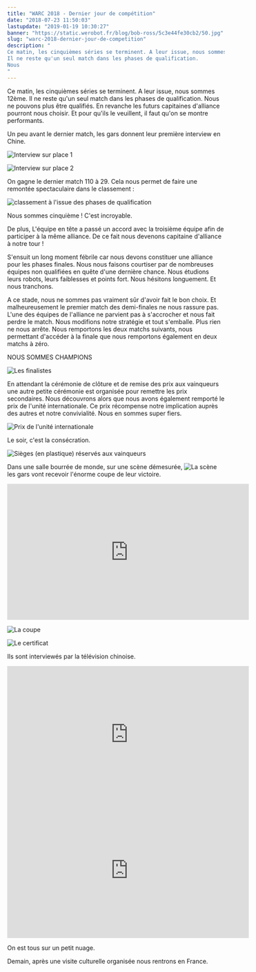 ```yaml
---
title: "WARC 2018 - Dernier jour de compétition"
date: "2018-07-23 11:50:03"
lastupdate: "2019-01-19 10:30:27"
banner: "https://static.werobot.fr/blog/bob-ross/5c3e44fe30cb2/50.jpg"
slug: "warc-2018-dernier-jour-de-competition"
description: " 
Ce matin, les cinquièmes séries se terminent. A leur issue, nous sommes 12ème.
Il ne reste qu'un seul match dans les phases de qualification.
Nous 
"
---
```

Ce matin, les cinquièmes séries se terminent. A leur issue, nous sommes 12ème.
Il ne reste qu'un seul match dans les phases de qualification.
Nous ne pouvons plus être qualifiés.
En revanche les futurs capitaines d'alliance pourront nous choisir. Et pour qu'ils le veuillent, il faut qu'on se montre performants.

Un peu avant le dernier match, les gars donnent leur première interview en Chine.

![Interview sur place 1](https://static.werobot.fr/blog/bob-ross/5c3e450085384/50.jpg "Interview sur place 1")

![Interview sur place 2](https://static.werobot.fr/blog/bob-ross/5c3e450725bde/50.jpg "Interview sur place 2")

On gagne le dernier match 110 à 29. Cela nous permet de faire une remontée spectaculaire dans le classement :

![classement à l'issue des phases de qualification](https://static.werobot.fr/blog/bob-ross/5c3e450990572/50.jpg "classement à l'issue des phases de qualification")

Nous sommes cinquième ! C'est incroyable.

De plus, L'équipe en tête a passé un accord avec la troisième équipe afin de participer à la même alliance. De ce fait nous devenons capitaine d'alliance à notre tour !

S'ensuit un long moment fébrile car nous devons constituer une alliance pour les phases finales.
Nous nous faisons courtiser par de nombreuses équipes non qualifiées en quête d'une dernière chance. Nous étudions leurs robots, leurs faiblesses et points fort. Nous hésitons longuement. Et nous tranchons.

A ce stade, nous ne sommes pas vraiment sûr d'avoir fait le bon choix.
Et malheureusement le premier match des demi-finales ne nous rassure pas. L'une des équipes de l'alliance ne parvient pas à s'accrocher et nous fait perdre le match.
Nous modifions notre stratégie et tout s'emballe. Plus rien ne nous arrête.
Nous remportons les deux matchs suivants, nous permettant d'accéder à la finale que nous remportons également en deux matchs à zéro.

NOUS SOMMES CHAMPIONS

![Les finalistes](https://static.werobot.fr/blog/bob-ross/5c3e450d8d264/50.jpg "Les finalistes")

En attendant la cérémonie de clôture et de remise des prix aux vainqueurs une autre petite cérémonie est organisée pour remettre les prix secondaires. Nous découvrons alors que nous avons également remporté le prix de l'unité internationale. Ce prix récompense notre implication auprès des autres et notre convivialité. Nous en sommes super fiers.

![Prix de l'unité internationale](https://static.werobot.fr/blog/bob-ross/5c3e450fe51b5/50.jpg "Prix de l'unité internationale")

Le soir, c'est la consécration.

![Sièges (en plastique) réservés aux vainqueurs](https://static.werobot.fr/blog/bob-ross/5c3e451510df6/50.jpg "Sièges (en plastique) réservés aux vainqueurs")

Dans une salle bourrée de monde, sur une scène démesurée,
![La scène](https://static.werobot.fr/blog/bob-ross/5c3e451aba3d2/50.jpg "La scène")
 les gars vont recevoir l'énorme coupe de leur victoire.

<iframe width="560" height="315" src="https://www.youtube-nocookie.com/embed/hsAoZWPeOFs" frameborder="0" allow="accelerometer; autoplay; encrypted-media; gyroscope; picture-in-picture" allowfullscreen></iframe>

![La coupe](https://static.werobot.fr/blog/bob-ross/5c3e452086796/50.jpg "La coupe")

![Le certificat](https://static.werobot.fr/blog/bob-ross/5c3e4523bb423/50.jpg "Le certificat")

 Ils sont interviewés par la télévision chinoise.
<iframe width="560" height="315" src="https://www.youtube-nocookie.com/embed/LpQCpUhe0dw" frameborder="0" allow="accelerometer; autoplay; encrypted-media; gyroscope; picture-in-picture" allowfullscreen></iframe>

<iframe width="560" height="315" src="https://www.youtube-nocookie.com/embed/v7so4c_uJd4" frameborder="0" allow="accelerometer; autoplay; encrypted-media; gyroscope; picture-in-picture" allowfullscreen></iframe>


On est tous sur un petit nuage.

Demain, après une visite culturelle organisée nous rentrons en France.




    